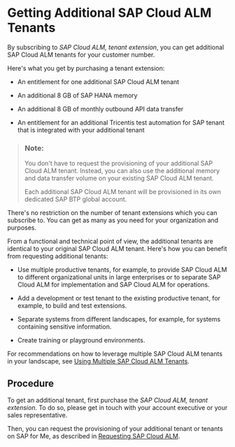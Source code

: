 <!-- loio29b6a05182e94e64be2e31862962b9e1 -->

# Getting Additional SAP Cloud ALM Tenants

By subscribing to *SAP Cloud ALM, tenant extension*, you can get additional SAP Cloud ALM tenants for your customer number.

Here's what you get by purchasing a tenant extension:

-   An entitlement for one additional SAP Cloud ALM tenant

-   An additional 8 GB of SAP HANA memory

-   An additional 8 GB of monthly outbound API data transfer

-   An entitlement for an additional Tricentis test automation for SAP tenant that is integrated with your additional tenant


> ### Note:  
> You don't have to request the provisioning of your additional SAP Cloud ALM tenant. Instead, you can also use the additional memory and data transfer volume on your existing SAP Cloud ALM tenant.
> 
> Each additional SAP Cloud ALM tenant will be provisioned in its own dedicated SAP BTP global account.

There's no restriction on the number of tenant extensions which you can subscribe to. You can get as many as you need for your organization and purposes.

From a functional and technical point of view, the additional tenants are identical to your original SAP Cloud ALM tenant. Here's how you can benefit from requesting additional tenants:

-   Use multiple productive tenants, for example, to provide SAP Cloud ALM to different organizational units in large enterprises or to separate SAP Cloud ALM for implementation and SAP Cloud ALM for operations.

-   Add a development or test tenant to the existing productive tenant, for example, to build and test extensions.

-   Separate systems from different landscapes, for example, for systems containing sensitive information.

-   Create training or playground environments.


For recommendations on how to leverage multiple SAP Cloud ALM tenants in your landscape, see [Using Multiple SAP Cloud ALM Tenants](https://support.sap.com/content/dam/support/en_us/library/ssp/alm/sap-cloud-alm/Using%20Multiple%20SAP%20Cloud%20ALM%20Tenants.pdf).



<a name="loio29b6a05182e94e64be2e31862962b9e1__section_gwx_lrf_xcc"/>

## Procedure

To get an additional tenant, first purchase the *SAP Cloud ALM, tenant extension*. To do so, please get in touch with your account executive or your sales representative.

Then, you can request the provisioning of your additional tenant or tenants on SAP for Me, as described in [Requesting SAP Cloud ALM](requesting-sap-cloud-alm-2ba35e6.md).

